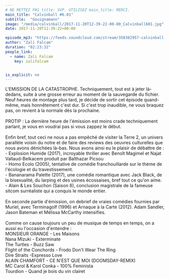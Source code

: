 ```yaml
---
# NE METTEZ PAS title: SVP. UTILISEZ main_title: MERCI.
main_title: "Calvinball #6.01"
subtitle:  "Gouignamann"
image: "/media/calvinball/2017-11-20T12-39-22-00-00_Calvinball601.jpg"
date: 2017-11-20T12:39:22+00:00

episode_mp3: "https://feeds.soundcloud.com/stream/358382957-calvinball-radio-calvinball-601-gouignamann.mp3"
author: "Zali Falcam"
duration: "02:23:32"
people_link: 
  - name: Zali Falcam
    key: zalifalcam


is_explicit: no
---
```


<PodcastHeader/>

<!-- ECRIRE LA DESCRIPTION DE L'EPISODE SOUS CETTE LIGNE -->
L'EMISSION DE LA CATASTROPHE. Techniquement, tout est à jeter là-dedans, suite à une grosse erreur au moment de la sauvegarde du fichier. Neuf heures de montage plus tard, je décide de sortir cet épisode quand-même, mais honnêtement c'est dur. Si c'est trop inaudible, ne vous braquez pas, on revient à la normale dès la prochaine.<br><br>PROTIP : La dernière heure de l'émission est moins crade techniquement parlant, je vous en voudrai pas si vous zappez le début.<br><br>Enfin bref, tout ceci ne nous a pas empêché de visiter la Terre 2, un univers parallèle voisin du notre et de faire des reviews des oeuvres culturelles que nous avons dénichées là-bas. Nous avons ainsi eu le plaisir de débattre de :<br>- Explosion Humide (2017), incroyable thriller avec Benoît Magimel et Najat Vallaud-Belkacem produit par Balthazar Picsou<br>- Homo Ecolo (2005), tentative de comédie franchouillarde sur le thème de l'écologie et du travestissement.<br>- Bananarama Palette (2017), une comédie romantique avec Jack Black, de la bisexualité, du larping et des usines écossaises, bref tout ce qu'on aime.<br>- Alain &amp; Les Souchon (Saison 8), conclusion magistrale de la fameuse sitcom surréaliste qui a conquis le monde entier.<br><br>En seconde partie d'émission, on debrief de vraies comédies fournies par Muriel, avec Terminagolf (1996) et Arnaque à la Carte (2012). Adam Sandler, Jason Bateman et Mélissa McCarthy intensifies.<br><br>Comme on cause toujours un peu de musique de temps en temps, on a aussi eu l'occasion d'entendre :<br>MONSIEUR ORANGE - Les Maisons<br>Nana Mizuki - Exterminate<br>The Turtles - Buzz Saw<br>Flight of the Conchords - Frodo Don't Wear The Ring<br>Dire Straits -Expresso Love<br>ALAIN CHAMFORT - CE N'EST QUE MOI (DOOMSDAY-REMIX)<br>MC Carol &amp; Karol Conka - 100% Feminista<br>Tourdion - Quand je bois du vin clairet

